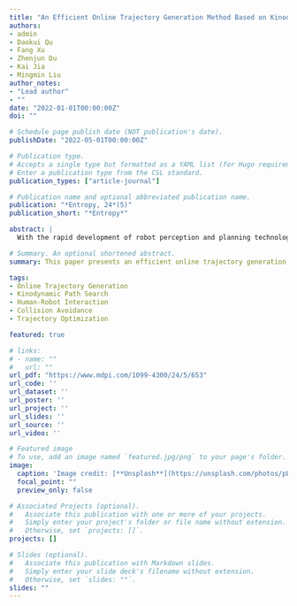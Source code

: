 ```yaml
---
title: "An Efficient Online Trajectory Generation Method Based on Kinodynamic Path Search and Trajectory Optimization for Human-Robot Interaction Safety"
authors:
- admin
- Daokui Qu
- Fang Xu
- Zhenjun Du
- Kai Jia
- Mingmin Liu
author_notes:
- "Lead author"
- ""
date: "2022-01-01T00:00:00Z"
doi: ""

# Schedule page publish date (NOT publication's date).
publishDate: "2022-05-01T00:00:00Z"

# Publication type.
# Accepts a single type but formatted as a YAML list (for Hugo requirements).
# Enter a publication type from the CSL standard.
publication_types: ["article-journal"]

# Publication name and optional abbreviated publication name.
publication: "*Entropy, 24*(5)"
publication_short: "*Entropy*"

abstract: |
  With the rapid development of robot perception and planning technology, robots are gradually getting rid of fixed fences and working closely with humans in shared workspaces. The safety of human-robot coexistence has become critical. Traditional motion planning methods perform poorly in dynamic environments where obstacle motion is highly uncertain. In this paper, we propose an efficient online trajectory generation method to help manipulator autonomous planning in dynamic environments. Our approach starts with an efficient kinodynamic path search algorithm that considers the links constraints and finds a safe and feasible initial trajectory with minimal control effort and time. To increase the clearance between the trajectory and obstacles and improve the smoothness, a trajectory optimization method using the B-spline convex hull property is adopted to minimize the penalty of collision cost, smoothness, and dynamical feasibility. To avoid collisions between the links and obstacles and the collisions of the links themselves, a constraint-relaxed links collision avoidance method is developed by solving a quadratic programming problem. Compared with the existing state-of-the-art planning method for dynamic environments and advanced trajectory optimization method, our method can generate a smoother, collision-free trajectory in less time with a higher success rate. Detailed simulation comparison experiments, as well as real-world experiments, are reported to verify the effectiveness of our method.

# Summary. An optional shortened abstract.
summary: This paper presents an efficient online trajectory generation method for manipulators in dynamic environments, focusing on safety in human-robot interaction through kinodynamic path search and trajectory optimization.

tags:
- Online Trajectory Generation
- Kinodynamic Path Search
- Human-Robot Interaction
- Collision Avoidance
- Trajectory Optimization

featured: true

# links:
# - name: ""
#   url: ""
url_pdf: "https://www.mdpi.com/1099-4300/24/5/653"
url_code: ''
url_dataset: ''
url_poster: ''
url_project: ''
url_slides: ''
url_source: ''
url_video: ''

# Featured image
# To use, add an image named `featured.jpg/png` to your page's folder.
image:
  caption: 'Image credit: [**Unsplash**](https://unsplash.com/photos/pLCdAaMFLTE)'
  focal_point: ""
  preview_only: false

# Associated Projects (optional).
#   Associate this publication with one or more of your projects.
#   Simply enter your project's folder or file name without extension.
#   Otherwise, set `projects: []`.
projects: []

# Slides (optional).
#   Associate this publication with Markdown slides.
#   Simply enter your slide deck's filename without extension.
#   Otherwise, set `slides: ""`.
slides: ""
---
```

